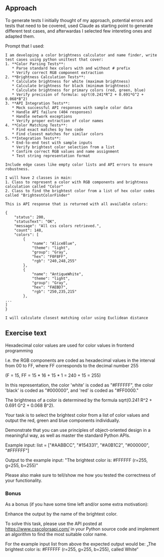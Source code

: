## Approach

To generate tests I initially thought of my approach, potential errors and tests that need to be covered, used Claude as starting point to generate different test cases, and afterwardas I selected few intereting ones and adapted them.

Prompt that I used:
```
I am developing a color brightness calculator and name finder, write test cases using python unittest that cover:
1. **Color Parsing Tests**:
   * Parse standard hex colors with and without # prefix
   * Verify correct RGB component extraction
2. **Brightness Calculation Tests**:
   * Calculate brightness for white (maximum brightness)
   * Calculate brightness for black (minimum brightness)
   * Calculate brightness for primary colors (red, green, blue)
   * Verify precision of formula: sqrt(0.241*R^2 + 0.691*G^2 + 0.068*B^2)
3. **API Integration Tests**:
   * Mock successful API responses with sample color data
   * Handle API failure (404 responses)
   * Handle network exceptions
   * Verify proper extraction of color names
4. **Color Matching Tests**:
   * Find exact matches by hex code
   * Find closest matches for similar colors
5. **Integration Tests**:
   * End-to-end test with sample inputs
   * Verify brightest color selection from a list
   * Confirm correct RGB values and name assignment
   * Test string representation format
   
Include edge cases like empty color lists and API errors to ensure robustness.

I will have 2 classes in main:
1. Class to represent a color with RGB components and brightness calculation called "Color"
2. Class to find the brightest color from a list of hex color codes called "BrightestColorFinder"

This is API response that is returned with all available colors:

{
	"status": 200,
	"statusText": "OK",
	"message": "All css colors retrieved.",
	"count": 148,
	"colors": [
		{
			"name": "AliceBlue",
			"theme": "light",
			"group": "Gray",
			"hex": "F0F8FF",
			"rgb": "240,248,255"
		},
		{
			"name": "AntiqueWhite",
			"theme": "light",
			"group": "Gray",
			"hex": "FAEBD7",
			"rgb": "250,235,215"
		},
...
]
}

I will calculate closest matching color using Euclidean distance

```

## Exercise text

Hexadecimal color values are used for color values in frontend programming

 I.e. the RGB components are coded as hexadecimal values in the interval from 00 to FF, where FF corresponds to the decimal number 255

(F = 15, FF = 15 * 16 + 15 * 1 = 240 + 15 = 255)

In this representation, the color 'white' is coded as "#FFFFFF", the color 'black' is coded as "#000000", and 'red' is coded as "#FF0000."


The brightness of a color is determined by the formula sqrt(0.241 R^2 + 0.691 G^2 + 0.068 B^2).


Your task is to select the brightest color from a list of color values and output the red, green and blue components individually.

Demonstrate that you can use principles of object-oriented design in a meaningful way, as well as master the standard Python APIs.


Example input: list = ["#AABBCC", "#154331", "#A0B1C2", "#000000", "#FFFFFF"]

Output to the example input: "The brightest color is: #FFFFFF (r=255, g=255, b=255)"


Please also make sure to tell/show me how you tested the correctness of your functionality.

### Bonus

As a bonus (if you have some time left and/or some extra motivation):

Enhance the output by the name of the brightest color.

To solve this task, please use the API posted at https://www.csscolorsapi.com/ in your Python source code and implement an algorithm to find the most suitable color name.


For the example input list from above the expected output would be: „The brightest color is: #FFFFFF (r=255, g=255, b=255), called White“